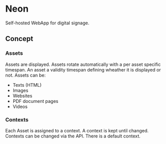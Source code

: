 # Neon
Self-hosted WebApp for digital signage.

## Concept

### Assets
Assets are displayed.
Assets rotate automatically with a per asset specific timespan.
An asset a validity timespan defining wheather it is displayed or not.
Assets can be:
- Texts (HTML)
- Images
- Websites
- PDF document pages
- Videos


### Contexts
Each Asset is assigned to a context.
A context is kept until changed.
Contexts can be changed via the API.
There is a default context.
